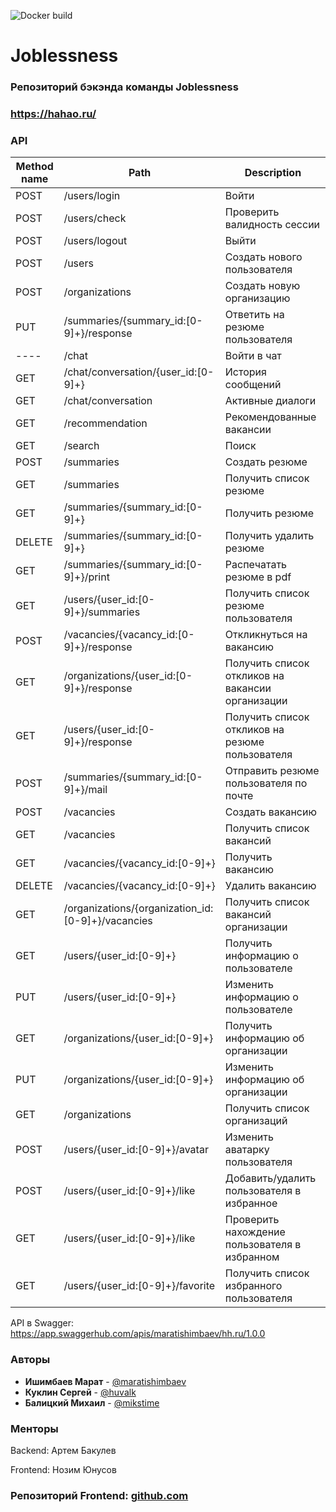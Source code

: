 ![Docker build](https://github.com/go-park-mail-ru/2020_1_Joblessness/workflows/Docker%20build/badge.svg)
# Joblessness
### Репозиторий бэкэнда команды Joblessness
### https://hahao.ru/

### API

| Method name | Path | Description |
| ----------- | ---- | ----------- |
| POST | /users/login | Войти |
| POST | /users/check | Проверить валидность сессии |
| POST | /users/logout | Выйти |
| POST | /users | Создать нового пользователя |
| POST | /organizations | Создать новую организацию |
| PUT | /summaries/{summary_id:[0-9]+}/response | Ответить на резюме пользователя |
| ---- | /chat | Войти в чат |
| GET | /chat/conversation/{user_id:[0-9]+} | История сообщений |
| GET | /chat/conversation | Активные диалоги |
| GET | /recommendation | Рекомендованные вакансии |
| GET | /search | Поиск |
| POST | /summaries | Создать резюме |
| GET | /summaries | Получить список резюме |
| GET | /summaries/{summary_id:[0-9]+} | Получить резюме |
| DELETE | /summaries/{summary_id:[0-9]+} | Получить удалить резюме |
| GET | /summaries/{summary_id:[0-9]+}/print | Распечатать резюме в pdf |
| GET | /users/{user_id:[0-9]+}/summaries | Получить список резюме пользователя |
| POST | /vacancies/{vacancy_id:[0-9]+}/response | Откликнуться на вакансию |
| GET | /organizations/{user_id:[0-9]+}/response | Получить список откликов на вакансии организации |
| GET | /users/{user_id:[0-9]+}/response | Получить список откликов на резюме пользователя |
| POST | /summaries/{summary_id:[0-9]+}/mail | Отправить резюме пользователя по почте |
| POST | /vacancies | Создать вакансию |
| GET | /vacancies | Получить список вакансий |
| GET | /vacancies/{vacancy_id:[0-9]+} | Получить вакансию |
| DELETE | /vacancies/{vacancy_id:[0-9]+} | Удалить вакансию |
| GET | /organizations/{organization_id:[0-9]+}/vacancies | Получить список вакансий организации |
| GET | /users/{user_id:[0-9]+} | Получить информацию о пользователе |
| PUT | /users/{user_id:[0-9]+} | Изменить информацию о пользователе |
| GET | /organizations/{user_id:[0-9]+} | Получить информацию об организации |
| PUT | /organizations/{user_id:[0-9]+} | Изменить информацию об организации |
| GET | /organizations | Получить список организаций |
| POST | /users/{user_id:[0-9]+}/avatar | Изменить аватарку пользователя |
| POST | /users/{user_id:[0-9]+}/like | Добавить/удалить пользователя в избранное |
| GET | /users/{user_id:[0-9]+}/like | Проверить нахождение пользователя в избранном |
| GET | /users/{user_id:[0-9]+}/favorite | Получить список избранного пользователя |

API в Swagger: https://app.swaggerhub.com/apis/maratishimbaev/hh.ru/1.0.0

### Авторы

* **Ишимбаев Марат** - [@maratishimbaev](https://github.com/GavrilyukAG)
* **Куклин Сергей** - [@huvalk](https://github.com/RusPatrick)
* **Балицкий Михаил** - [@mikstime](https://github.com/makdenis)



### Менторы

Backend: Артем Бакулев

Frontend: Нозим Юнусов

### Репозиторий Frontend: [github.com](https://github.com/frontend-park-mail-ru/2020_1_Joblessness)